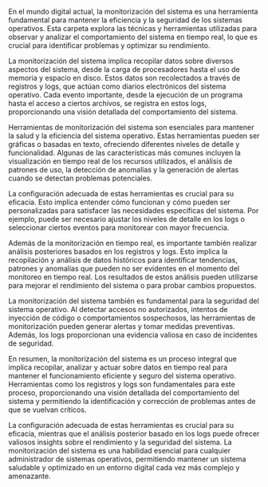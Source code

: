En el mundo digital actual, la monitorización del sistema es una herramienta fundamental para mantener la eficiencia y la seguridad de los sistemas operativos. Esta carpeta explora las técnicas y herramientas utilizadas para observar y analizar el comportamiento del sistema en tiempo real, lo que es crucial para identificar problemas y optimizar su rendimiento.

La monitorización del sistema implica recopilar datos sobre diversos aspectos del sistema, desde la carga de procesadores hasta el uso de memoria y espacio en disco. Estos datos son recolectados a través de registros y logs, que actúan como diarios electrónicos del sistema operativo. Cada evento importante, desde la ejecución de un programa hasta el acceso a ciertos archivos, se registra en estos logs, proporcionando una visión detallada del comportamiento del sistema.

Herramientas de monitorización del sistema son esenciales para mantener la salud y la eficiencia del sistema operativo. Estas herramientas pueden ser gráficas o basadas en texto, ofreciendo diferentes niveles de detalle y funcionalidad. Algunas de las características más comunes incluyen la visualización en tiempo real de los recursos utilizados, el análisis de patrones de uso, la detección de anomalías y la generación de alertas cuando se detectan problemas potenciales.

La configuración adecuada de estas herramientas es crucial para su eficacia. Esto implica entender cómo funcionan y cómo pueden ser personalizadas para satisfacer las necesidades específicas del sistema. Por ejemplo, puede ser necesario ajustar los niveles de detalle en los logs o seleccionar ciertos eventos para monitorear con mayor frecuencia.

Además de la monitorización en tiempo real, es importante también realizar análisis posteriores basados en los registros y logs. Esto implica la recopilación y análisis de datos históricos para identificar tendencias, patrones y anomalías que pueden no ser evidentes en el momento del monitoreo en tiempo real. Los resultados de estos análisis pueden utilizarse para mejorar el rendimiento del sistema o para probar cambios propuestos.

La monitorización del sistema también es fundamental para la seguridad del sistema operativo. Al detectar accesos no autorizados, intentos de inyección de código o comportamientos sospechosos, las herramientas de monitorización pueden generar alertas y tomar medidas preventivas. Además, los logs proporcionan una evidencia valiosa en caso de incidentes de seguridad.

En resumen, la monitorización del sistema es un proceso integral que implica recopilar, analizar y actuar sobre datos en tiempo real para mantener el funcionamiento eficiente y seguro del sistema operativo. Herramientas como los registros y logs son fundamentales para este proceso, proporcionando una visión detallada del comportamiento del sistema y permitiendo la identificación y corrección de problemas antes de que se vuelvan críticos.

La configuración adecuada de estas herramientas es crucial para su eficacia, mientras que el análisis posterior basado en los logs puede ofrecer valiosos insights sobre el rendimiento y la seguridad del sistema. La monitorización del sistema es una habilidad esencial para cualquier administrador de sistemas operativos, permitiendo mantener un sistema saludable y optimizado en un entorno digital cada vez más complejo y amenazante.
